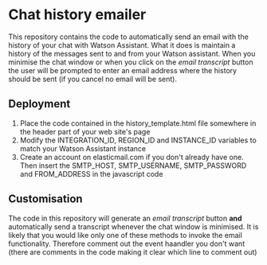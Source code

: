 # Chat history emailer

This repository contains the code to automatically send an email with the history of your chat with Watson Assistant. What it does is maintain a history of the messages sent to and from your Watson assistant. When you minimise the chat window or when you click on the *email transcript* button the user will be prompted to enter an email address where the history should be sent (if you cancel no email will be sent).

## Deployment

1. Place the code contained in the history_template.html file somewhere in the header part of your web site's page
2. Modify the INTEGRATION_ID, REGION_ID and INSTANCE_ID variables to match your Watson Assistant instance
3. Create an account on elasticmail.com if you don't already have one. Then insert the SMTP_HOST, SMTP_USERNAME, SMTP_PASSWORD and FROM_ADDRESS in the javascript code

## Customisation

The code in this repository will generate an *email transcript* button **and** automatically send a transcript whenever the chat window is minimised. It is likely that you would like only one of these methods to invoke the email functionality. Therefore comment out the event haandler you don't want (there are comments in the code making it clear which line to comment out)
